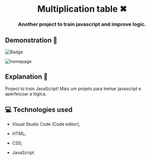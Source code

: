 <h1 align = 'center'> Multiplication table ✖</h1>
<h3 align = 'center'> Another project to train javascript and improve logic. </h1>
 
 ## Demonstration 👀 
 
  ![Badge](https://img.shields.io/static/v1?label=DEV&message=Tamila&color=01010a&style=flat&logo=)
 
 ![homepage]()
 
 ## Explanation 📑
 
 <p> Project to train JavaScript!
Mais um projeto para treinar javascript e aperfeiçoar a lógica.<p>
 
 ## 💻 Technologies used

 * Visual Studio Code (Code editor);

* HTML;

* CSS;

* JavaScript. 
